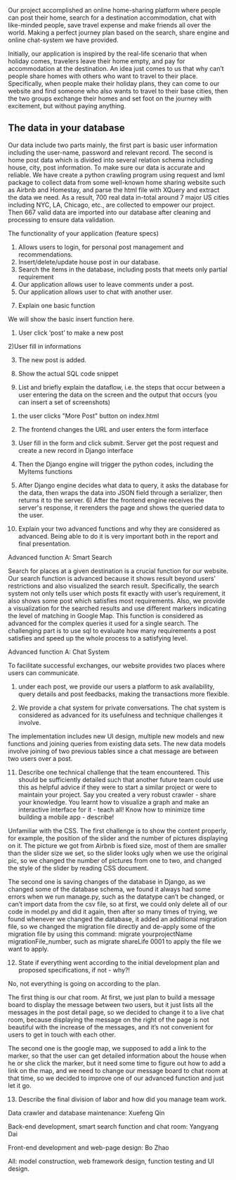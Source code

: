 

Our project accomplished an online home-sharing platform where people can post their home, search for a destination accommodation, chat with like-minded people, save travel expense and make friends all over the world. Making a perfect journey plan based on the search, share engine and online chat-system we have provided.

Initially, our application is inspired by the real-life scenario that when holiday comes, travelers leave their home empty, and pay for accommodation at the destination. An idea just comes to us that why can’t people share homes with others who want to travel to their place. Specifically, when people make their holiday plans, they can come to our website and find someone who also wants to travel to their base cities, then the two groups exchange their homes and set foot on the journey with excitement, but without paying anything.


## The data in your database

Our data include two parts mainly, the first part is basic user information including the user-name, password and relevant record. The second is home post data which is divided into several relation schema including house, city, post information.
To make sure our data is accurate and reliable. We have create a python crawling program using request and lxml package to collect data from some well-known home sharing website such as Airbnb and Homestay, and parse the html file with XQuery and extract the data we need. As a result, 700 real data in-total around 7 major US cities including NYC, LA, Chicago, etc., are collected to empower our project. Then 667 valid data are imported into our database after cleaning and processing to ensure data validation.


The functionality of your application (feature specs)
1) Allows users to login, for personal post management and recommendations.
2) Insert/delete/update house post in our database.
3) Search the items in the database, including posts that meets only partial requirement
4) Our application allows user to leave comments under a post.
5) Our application allows user to chat with another user.



7.   Explain one basic function

We will show the basic insert function here.

1) User click ‘post’ to make a new post





2)User fill in informations





3) The new post is added.



           



8.   Show the actual SQL code snippet

 

 

 



 9.   List and briefly explain the dataflow, i.e. the steps that occur between a user entering the data on the screen and the output that occurs (you can insert a set of screenshots)

1) the user clicks "More Post" button on index.html





2)  The frontend changes the URL and user enters the form interface





3) User fill in the form and click submit. Server get the post request and create a new record in Django interface



4) Then the Django engine will trigger the python codes, including the MyItems functions



5) After Django engine decides what data to query, it asks the database for the data, then wraps the data into JSON field through a serializer, then returns it to the server.  6) After the frontend engine receives the server's response, it re­renders the page and shows the queried data to the user.





10.  Explain your two advanced functions and why they are considered as advanced. Being able to do it is very important both in the report and final presentation.

Advanced function A: Smart Search

Search for places at a given destination is a crucial function for our website. Our search function is advanced because it shows result beyond users’ restrictions and also visualized the search result. Specifically, the search system not only tells user which posts fit exactly with user’s requirement, it also shows some post which satisfies most requirements.  Also, we provide a visualization for the searched results and use different markers indicating the level of matching in Google Map. This function is considered as advanced for the complex queries it used for a single search. The challenging part is to use sql to evaluate how many requirements a post satisfies and speed up the whole process to a satisfying level.



Advanced function A: Chat System

To facilitate successful exchanges, our website provides two places where users can communicate.

1) under each post, we provide our users a platform to ask availability, query details and post feedbacks, making the transactions more flexible.

2) We provide a chat system for private conversations. The chat system is considered as advanced for its usefulness and technique challenges it involve.



The implementation includes new UI design, multiple new models and new functions and joining queries from existing data sets. The new data models involve joining of two previous tables since a chat message are between two users over a post.



11.   Describe one technical challenge that the team encountered.  This should be sufficiently detailed such that another future team could use this as helpful advice if they were to start a similar project or were to maintain your project. Say you created a very robust crawler - share your knowledge. You learnt how to visualize a graph and make an interactive interface for it - teach all! Know how to minimize time building a mobile app - describe!



Unfamiliar with the CSS. The first challenge is to show the content properly, for example, the position of the slider and the number of pictures displaying on it. The picture we got from Airbnb is fixed size, most of them are smaller than the slider size we set, so the slider looks ugly when we use the original pic, so we changed the number of pictures from one to two, and changed the style of the slider by reading CSS document.

The second one is saving changes of the database in Django, as we changed some of the database schema, we found it always had some errors when we run manage.py, such as the datatype can’t be changed, or can’t import data from the csv file, so at first, we could only delete all of our code in model.py and did it again, then after so many times of trying, we found whenever we changed the database, it added an additional migration file, so we changed the migration file directly and de-apply some of the migration file by using this command: migrate yourprojectName migrationFile_number, such as migrate shareLife 0001 to apply the file we want to apply.



12.   State if everything went according to the initial development plan and proposed specifications, if not - why?!

No, not everything is going on according to the plan.

The first thing is our chat room. At first, we just plan to build a message board to display the message between two users, but it just lists all the messages in the post detail page, so we decided to change it to a live chat room, because displaying the message on the right of the page is not beautiful with the increase of the messages, and it’s not convenient for users to get in touch with each other.

The second one is the google map, we supposed to add a link to the marker, so that the user can get detailed information about the house when he or she click the marker, but it need some time to figure out how to add a link on the map, and we need to change our message board to chat room at that time, so we decided to improve one of our advanced function and just let it go.



13.   Describe the final division of labor and how did you manage team work.

Data crawler and database maintenance: Xuefeng Qin

Back-end development, smart search function and chat room: Yangyang Dai

Front-end development and web-page design: Bo Zhao

All: model construction, web framework design, function testing and UI design.

